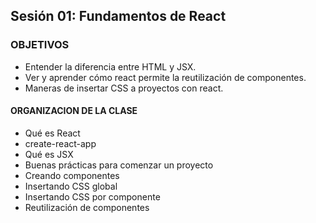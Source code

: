 ## Sesión 01: Fundamentos de React

### OBJETIVOS 
- Entender la diferencia entre HTML y JSX.
- Ver y aprender cómo react permite la reutilización de componentes.
- Maneras de insertar CSS a proyectos con react.

#### ORGANIZACION DE LA CLASE 
- Qué es React
- create-react-app
- Qué es JSX
- Buenas prácticas para comenzar un proyecto
- Creando componentes
- Insertando CSS global
- Insertando CSS por componente
- Reutilización de componentes
